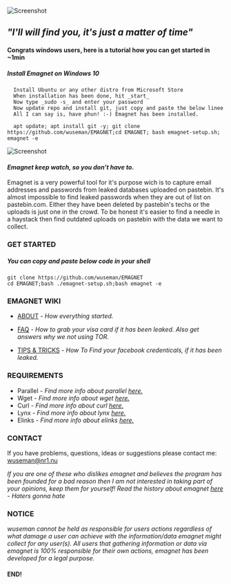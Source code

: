 ![Screenshot](https://nr1.nu/emagnet/pictures/emagnet-maskot.png)

## _"I'll will find you, it's just a matter of time"_


#### Congrats windows users, here is a tutorial how you can get started in ~1min

##### Install Emagnet on Windows 10

      Install Ubuntu or any other distro from Microsoft Store
      When installation has been done, hit _start_
      Now type _sudo -s_ and enter your password
      Now update repo and install git, just copy and paste the below linee
      All I can say is, have phun! :-) Emagnet has been installed.

      apt update; apt install git -y; git clone https://github.com/wuseman/EMAGNET;cd EMAGNET; bash emagnet-setup.sh; emagnet -e

![Screenshot](_video/emagnet-on-windows.gif)

#### _Emagnet keep watch, so you don’t have to._

Emagnet is a very powerful tool for it's purpose wich is to capture email addresses and passwords from leaked databases uploaded on pastebin. It's almost impossible to find leaked passwords when they are out of list on pastebin.com. Either they have been deleted by pastebin's techs or the uploads is just one in the crowd. To be honest it's easier to find a needle in a haystack then find outdated uploads on pastebin with the data we want to collect.

### GET STARTED

##### You can copy and paste below code in your shell 

    git clone https://github.com/wuseman/EMAGNET
    cd EMAGNET;bash ./emagnet-setup.sh;bash emagnet -e
    
### EMAGNET WIKI

- [ABOUT](https://github.com/wuseman/EMAGNET/wiki/ABOUT) - 
_How everything started._

- [FAQ](https://github.com/wuseman/EMAGNET/wiki/FAQ) - 
_How to grab your visa card if it has been leaked. Also get answers why we not using TOR._

- [TIPS & TRICKS](https://github.com/wuseman/EMAGNET/wiki) - 
_How To Find your facebook credenticals, if it has been leaked._

### REQUIREMENTS

- Parallel - _Find more info about _parallel_ [here.](https://www.gnu.org/software/parallel/)_
- Wget     - _Find more info about _wget_ [here.](https://www.gnu.org/software/wget/)_
- Curl     - _Find more info about _curl_ [here.](https://github.com/curl/curl)_
- Lynx     - _Find more info about _lynx_ [here.](https://lynx.browser.org/)_
- Elinks   - _Find more info about _elinks_ [here.](http://elinks.or.cz/)_

### CONTACT 

  If you have problems, questions, ideas or suggestions please contact me: wuseman@nr1.nu

_If you are one of these who dislikes emagnet and believes the program has been founded for a bad reason then I am not interested in taking part of your opinions, keep them
for yourself! Read the history about emagnet [here](https://github.com/wuseman/EMAGNET/wiki/About) - Haters gonna hate_

### NOTICE

_wuseman cannot be held as responsible for users actions regardless of what damage a user can achieve with the information/data emagnet might collect for any user(s). All users that  gathering information or data via emagnet is 100% responsible for their own actions, emagnet has been developed for a legal purpose._

#### END!
